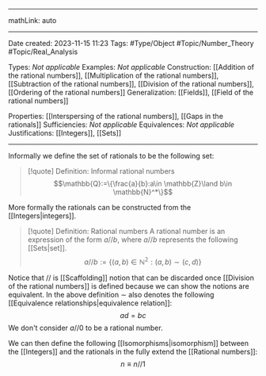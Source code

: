 
---

mathLink: auto

---
Date created: 2023-11-15 11:23
Tags: #Type/Object #Topic/Number_Theory #Topic/Real_Analysis 

Types: _Not applicable_
Examples: _Not applicable_
Construction: [[Addition of the rational numbers]], [[Multiplication of the rational numbers]], [[Subtraction of the rational numbers]], [[Division of the rational numbers]], [[Ordering of the rational numbers]]
Generalization: [[Fields]], [[Field of the rational numbers]]

Properties: [[Interspersing of the rational numbers]], [[Gaps in the rationals]]
Sufficiencies: _Not applicable_
Equivalences: _Not applicable_
Justifications: [[Integers]], [[Sets]]

---  

Informally we define the set of rationals to be the following set:

> [!quote] Definition: Informal rational numbers
> $$\mathbb{Q}:=\{\frac{a}{b}:a\in \mathbb{Z}\land b\in \mathbb{N}^*\}$$

More formally the rationals can be constructed from the [[Integers|integers]].

>[!quote] Definition: Rational numbers
>A rational number is an expression of the form $a// b$, where $a//b$ represents the following [[Sets|set]].
  $$a//b:=\{(a,b)\in \mathbb{N^2}:(a,b)\sim(c,d)\}$$

Notice that $//$ is [[Scaffolding]] notion that can be discarded once [[Division of the rational numbers]] is defined because we can show the notions are equivalent. In the above definition $\sim$  also denotes the following [[Equivalence relationships|equivalence relation]]: $$ad=bc$$
We don't consider $a//0$ to be a rational number.

We can then define the following [[Isomorphisms|isomorphism]] between the [[Integers]] and the rationals in the fully extend the [[Rational numbers]]: $$n \equiv n//1$$





